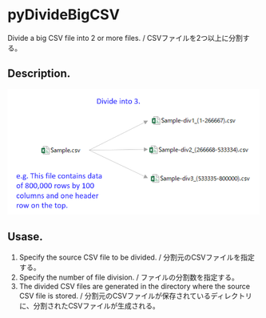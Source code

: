 # pyDivideBigCSV
Divide a big CSV file into 2 or more files. / CSVファイルを2つ以上に分割する。

## Description.
<img src="https://github.com/okagen/pyDivideBigCSV/blob/master/Data/01.png" width="600">

## Usase.
  1. Specify the source CSV file to be divided. / 分割元のCSVファイルを指定する。
  1. Specify the number of file division. / ファイルの分割数を指定する。
  1. The divided CSV files are generated in the directory where the source CSV file is stored. / 分割元のCSVファイルが保存されているディレクトリに、分割されたCSVファイルが生成される。
